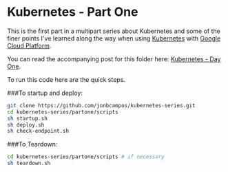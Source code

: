 # Kubernetes - Part One
This is the first part in a multipart series about Kubernetes and some of the finer points 
I've learned along the way when using [Kubernetes](https://kubernetes.io/) with 
[Google Cloud Platform](https://cloud.google.com/).

You can read the accompanying post for this folder here: 
[Kubernetes - Day One](https://medium.com/@jonbcampos/kubernetes-day-one-30a80b5dcb29).

To run this code here are the quick steps.

###To startup and deploy:
```bash
git clone https://github.com/jonbcampos/kubernetes-series.git
cd kubernetes-series/partone/scripts
sh startup.sh
sh deploy.sh
sh check-endpoint.sh
```

###To Teardown:
```bash
cd kubernetes-series/partone/scripts # if necessary
sh teardown.sh
```